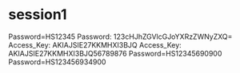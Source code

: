 # session1
Password=HS12345
Password: 123cHJhZGVlcGJoYXRzZWNyZXQ=
Access_Key: AKIAJSIE27KKMHXI3BJQ
Access_Key: AKIAJSIE27KKMHXI3BJQ56789876
Password=HS12345690900
Password=HS123456934900

